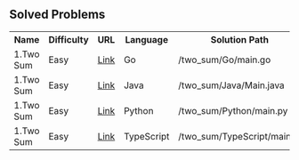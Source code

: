 ## Solved Problems

<table>
  <tr>
    <th>Name</th>
    <th>Difficulty</th>
    <th>URL</th>
    <th>Language</th>
    <th>Solution Path</th>
  </tr>
  <tr>
    <td>1.Two Sum</td>
    <td>Easy</td>
    <td><a href="https://leetcode.com/problems/two-sum/">Link</a></td>
    <td>Go</td>
    <td>/two_sum/Go/main.go</td>
  </tr>
  <tr>
    <td>1.Two Sum</td>
    <td>Easy</td>
    <td><a href="https://leetcode.com/problems/two-sum/">Link</a></td>
    <td>Java</td>
    <td>/two_sum/Java/Main.java</td>
  </tr>
  <tr>
    <td>1.Two Sum</td>
    <td>Easy</td>
    <td><a href="https://leetcode.com/problems/two-sum/">Link</a></td>
    <td>Python</td>
    <td>/two_sum/Python/main.py</td>
  </tr>
  <tr>
    <td>1.Two Sum</td>
    <td>Easy</td>
    <td><a href="https://leetcode.com/problems/two-sum/">Link</a></td>
    <td>TypeScript</td>
    <td>/two_sum/TypeScript/main.ts</td>
  </tr>
</table>    

